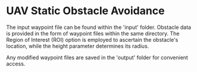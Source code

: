 # UAV Static Obstacle Avoidance

The input waypoint file can be found within the 'input' folder. Obstacle data is provided in the form of waypoint files within the same directory. The Region of Interest (ROI) option is employed to ascertain the obstacle's location, while the height parameter determines its radius.

Any modified waypoint files are saved in the 'output' folder for convenient access.
